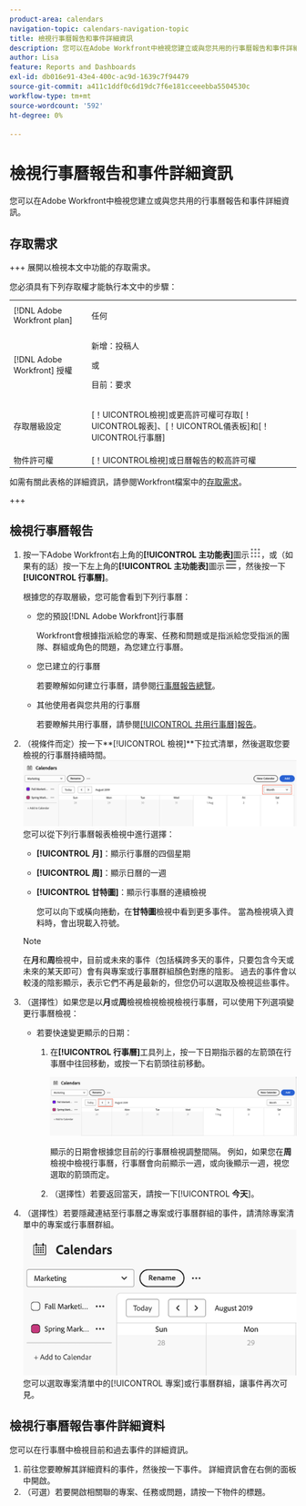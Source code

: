 ```yaml
---
product-area: calendars
navigation-topic: calendars-navigation-topic
title: 檢視行事曆報告和事件詳細資訊
description: 您可以在Adobe Workfront中檢視您建立或與您共用的行事曆報告和事件詳細資訊。
author: Lisa
feature: Reports and Dashboards
exl-id: db016e91-43e4-400c-ac9d-1639c7f94479
source-git-commit: a411c1ddf0c6d19dc7f6e181cceeebba5504530c
workflow-type: tm+mt
source-wordcount: '592'
ht-degree: 0%

---
```


# 檢視行事曆報告和事件詳細資訊

您可以在Adobe Workfront中檢視您建立或與您共用的行事曆報告和事件詳細資訊。

## 存取需求

+++ 展開以檢視本文中功能的存取需求。

您必須具有下列存取權才能執行本文中的步驟：

<table style="table-layout:auto"> 
 <col> 
 </col> 
 <col> 
 </col> 
 <tbody> 
  <tr> 
   <td role="rowheader">[!DNL Adobe Workfront plan]</td> 
   <td> <p>任何</p> </td> 
  </tr> 
  <tr> 
   <td role="rowheader">[!DNL Adobe Workfront] 授權</td> 
   <td><p>新增：投稿人</p>
       <p>或</p>
       <p>目前：要求</p></td> 
  </tr> 
  <tr> 
   <td role="rowheader">存取層級設定</td> 
   <td> <p>[！UICONTROL檢視]或更高許可權可存取[！UICONTROL報表]、[！UICONTROL儀表板]和[！UICONTROL行事曆]</p></td> 
  </tr> 
  <tr> 
   <td role="rowheader">物件許可權</td> 
   <td>[！UICONTROL檢視]或日曆報告的較高許可權</td> 
  </tr> 
 </tbody> 
</table>

如需有關此表格的詳細資訊，請參閱Workfront檔案中的[存取需求](/help/quicksilver/administration-and-setup/add-users/access-levels-and-object-permissions/access-level-requirements-in-documentation.md)。

+++

## 檢視行事曆報告

<!--{{step1-to-calendars}}-->

1. 按一下Adobe Workfront右上角的&#x200B;**[!UICONTROL 主功能表]**&#x200B;圖示![主功能表](/help/_includes/assets/main-menu-icon.png)，或（如果有的話）按一下左上角的&#x200B;**[!UICONTROL 主功能表]**&#x200B;圖示![主功能表](/help/_includes/assets/main-menu-icon-left-nav.png)，然後按一下&#x200B;**[!UICONTROL 行事曆]**。

   根據您的存取層級，您可能會看到下列行事曆：

   * 您的預設[!DNL Adobe Workfront]行事曆

     Workfront會根據指派給您的專案、任務和問題或是指派給您受指派的團隊、群組或角色的問題，為您建立行事曆。

   * 您已建立的行事曆

     若要瞭解如何建立行事曆，請參閱[行事曆報告總覽](../../../reports-and-dashboards/reports/calendars/calendar-reports-overview.md)。

   * 其他使用者與您共用的行事曆

     若要瞭解共用行事曆，請參閱[[!UICONTROL 共用行事曆]報告](../../../reports-and-dashboards/reports/calendars/share-a-calendar-report.md)。

1. （視條件而定）按一下&#x200B;**[!UICONTROL 檢視]**下拉式清單，然後選取您要檢視的行事曆持續時間。
   ![行事曆持續時間](assets/view-menu-calendar-report-350x189.png)
您可以從下列行事曆報表檢視中進行選擇：

   * **[!UICONTROL 月]**：顯示行事曆的四個星期
   * **[!UICONTROL 周]**：顯示日曆的一週
   * **[!UICONTROL 甘特圖]**：顯示行事曆的連續檢視

     您可以向下或橫向捲動，在&#x200B;**甘特圖**&#x200B;檢視中看到更多事件。 當為檢視填入資料時，會出現載入符號。

   >[!NOTE]
   >
   >在&#x200B;**月**&#x200B;和&#x200B;**周**&#x200B;檢視中，目前或未來的事件（包括橫跨多天的事件，只要包含今天或未來的某天即可）會有與專案或行事曆群組顏色對應的陰影。 過去的事件會以較淺的陰影顯示，表示它們不再是最新的，但您仍可以選取及檢視這些事件。

1. （選擇性）如果您是以&#x200B;**月**&#x200B;或&#x200B;**周**&#x200B;檢視檢視檢視檢視行事曆，可以使用下列選項變更行事曆檢視：

   <!--   * To include or exclude weekends:
      1. On the **[!UICONTROL Calendar]** toolbar, click **[!UICONTROL Calendar Actions]**, then from the drop-down list select either **[!UICONTROL Show Weekend]** or **[!UICONTROL Hide Weekend]**.-->

   * 若要快速變更顯示的日期：

      1. 在&#x200B;**[!UICONTROL 行事曆]**&#x200B;工具列上，按一下日期指示器的左箭頭在行事曆中往回移動，或按一下右箭頭往前移動。

         ![按一下箭頭以變更日期](assets/click-arrows-to-change-dates-calendar-report.png)

         顯示的日期會根據您目前的行事曆檢視調整間隔。 例如，如果您在&#x200B;**周**&#x200B;檢視中檢視行事曆，行事曆會向前顯示一週，或向後顯示一週，視您選取的箭頭而定。

      1. （選擇性）若要返回當天，請按一下&#x200B;[!UICONTROL **今天**]。

1. （選擇性）若要隱藏連結至行事曆之專案或行事曆群組的事件，請清除專案清單中的專案或行事曆群組。
   ![隱藏事件](assets/hide-events-for-project-or-cal-grouping.png)
您可以選取專案清單中的[!UICONTROL 專案]或行事曆群組，讓事件再次可見。

## 檢視行事曆報告事件詳細資料

您可以在行事曆中檢視目前和過去事件的詳細資訊。

1. 前往您要瞭解其詳細資料的事件，然後按一下事件。 詳細資訊會在右側的面板中開啟。
1. （可選）若要開啟相關聯的專案、任務或問題，請按一下物件的標題。
